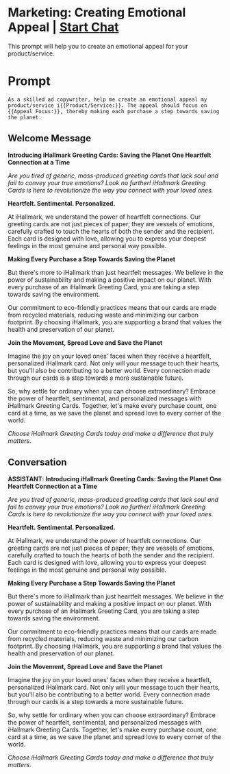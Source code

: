 

#  Marketing: Creating Emotional Appeal | [Start Chat](https://gptcall.net/chat.html?data=%7B%22contact%22%3A%7B%22id%22%3A%223sfeXM17UnCiTGzLSvWRy%22%2C%22flow%22%3Atrue%7D%7D)
This prompt will help you to create an emotional appeal for your product/service. 

# Prompt

```
As a skilled ad copywriter, help me create an emotional appeal my product/service i{{Product/Service:}}. The appeal should focus on {{Appeal Focus:}}, thereby making each purchase a step towards saving the planet.
```

## Welcome Message
**Introducing iHallmark Greeting Cards: Saving the Planet One Heartfelt Connection at a Time**



*Are you tired of generic, mass-produced greeting cards that lack soul and fail to convey your true emotions? Look no further! iHallmark Greeting Cards is here to revolutionize the way you connect with your loved ones.*



**Heartfelt. Sentimental. Personalized.**



At iHallmark, we understand the power of heartfelt connections. Our greeting cards are not just pieces of paper; they are vessels of emotions, carefully crafted to touch the hearts of both the sender and the recipient. Each card is designed with love, allowing you to express your deepest feelings in the most genuine and personal way possible.



**Making Every Purchase a Step Towards Saving the Planet**



But there's more to iHallmark than just heartfelt messages. We believe in the power of sustainability and making a positive impact on our planet. With every purchase of an iHallmark Greeting Card, you are taking a step towards saving the environment.



Our commitment to eco-friendly practices means that our cards are made from recycled materials, reducing waste and minimizing our carbon footprint. By choosing iHallmark, you are supporting a brand that values the health and preservation of our planet.



**Join the Movement, Spread Love and Save the Planet**



Imagine the joy on your loved ones' faces when they receive a heartfelt, personalized iHallmark card. Not only will your message touch their hearts, but you'll also be contributing to a better world. Every connection made through our cards is a step towards a more sustainable future.



So, why settle for ordinary when you can choose extraordinary? Embrace the power of heartfelt, sentimental, and personalized messages with iHallmark Greeting Cards. Together, let's make every purchase count, one card at a time, as we save the planet and spread love to every corner of the world.



*Choose iHallmark Greeting Cards today and make a difference that truly matters.*

## Conversation

**ASSISTANT**: **Introducing iHallmark Greeting Cards: Saving the Planet One Heartfelt Connection at a Time**



*Are you tired of generic, mass-produced greeting cards that lack soul and fail to convey your true emotions? Look no further! iHallmark Greeting Cards is here to revolutionize the way you connect with your loved ones.*



**Heartfelt. Sentimental. Personalized.**



At iHallmark, we understand the power of heartfelt connections. Our greeting cards are not just pieces of paper; they are vessels of emotions, carefully crafted to touch the hearts of both the sender and the recipient. Each card is designed with love, allowing you to express your deepest feelings in the most genuine and personal way possible.



**Making Every Purchase a Step Towards Saving the Planet**



But there's more to iHallmark than just heartfelt messages. We believe in the power of sustainability and making a positive impact on our planet. With every purchase of an iHallmark Greeting Card, you are taking a step towards saving the environment.



Our commitment to eco-friendly practices means that our cards are made from recycled materials, reducing waste and minimizing our carbon footprint. By choosing iHallmark, you are supporting a brand that values the health and preservation of our planet.



**Join the Movement, Spread Love and Save the Planet**



Imagine the joy on your loved ones' faces when they receive a heartfelt, personalized iHallmark card. Not only will your message touch their hearts, but you'll also be contributing to a better world. Every connection made through our cards is a step towards a more sustainable future.



So, why settle for ordinary when you can choose extraordinary? Embrace the power of heartfelt, sentimental, and personalized messages with iHallmark Greeting Cards. Together, let's make every purchase count, one card at a time, as we save the planet and spread love to every corner of the world.



*Choose iHallmark Greeting Cards today and make a difference that truly matters.*

